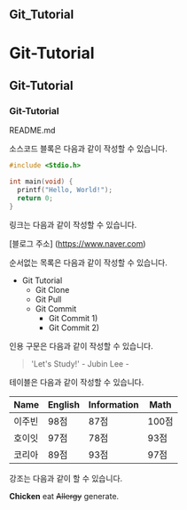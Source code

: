 ## Git_Tutorial

# Git-Tutorial
## Git-Tutorial
### Git-Tutorial
README.md

소스코드 블록은 다음과 같이 작성할 수 있습니다.

```c
#include <Stdio.h>

int main(void) {
  printf("Hello, World!");
  return 0;
}
```

링크는 다음과 같이 작성할 수 있습니다.

[블로그 주소] (https://www.naver.com)

순서없는 목록은 다음과 같이 작성할 수 있습니다. 

* Git Tutorial
  * Git Clone
  * Git Pull
  * Git Commit
    * Git Commit 1)
    * Git Commit 2)

인용 구문은 다음과 같이 작성할 수 있습니다.

> 'Let's Study!' - Jubin Lee -

테이블은 다음과 같이 작성할 수 있습니다. 

Name|English|Information|Math
---|---|---|---|
이주빈|98점|87점|100점
호이잇|97점|78점|93점
코리아|89점|93점|97점

강조는 다음과 같이 할 수 있습니다.

**Chicken** eat ~~Allergy~~ generate.
